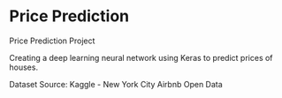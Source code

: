 # Price Prediction

Price Prediction Project

Creating a deep learning neural network using Keras to predict prices of houses. 

Dataset Source: Kaggle - New York City Airbnb Open Data
